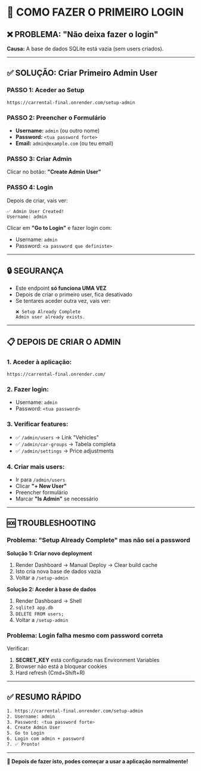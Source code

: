 # 🔐 COMO FAZER O PRIMEIRO LOGIN

## ❌ PROBLEMA: "Não deixa fazer o login"

**Causa:** A base de dados SQLite está vazia (sem users criados).

---

## ✅ SOLUÇÃO: Criar Primeiro Admin User

### **PASSO 1: Aceder ao Setup**

```
https://carrental-final.onrender.com/setup-admin
```

### **PASSO 2: Preencher o Formulário**

- **Username:** `admin` (ou outro nome)
- **Password:** `<tua password forte>`
- **Email:** `admin@example.com` (ou teu email)

### **PASSO 3: Criar Admin**

Clicar no botão: **"Create Admin User"**

### **PASSO 4: Login**

Depois de criar, vais ver:
```
✅ Admin User Created!
Username: admin
```

Clicar em **"Go to Login"** e fazer login com:
- Username: `admin`
- Password: `<a password que definiste>`

---

## 🔒 SEGURANÇA

- Este endpoint **só funciona UMA VEZ**
- Depois de criar o primeiro user, fica desativado
- Se tentares aceder outra vez, vais ver:
  ```
  ❌ Setup Already Complete
  Admin user already exists.
  ```

---

## 📋 DEPOIS DE CRIAR O ADMIN

### **1. Aceder à aplicação:**
```
https://carrental-final.onrender.com/
```

### **2. Fazer login:**
- Username: `admin`
- Password: `<tua password>`

### **3. Verificar features:**
- ✅ `/admin/users` → Link "Vehicles"
- ✅ `/admin/car-groups` → Tabela completa
- ✅ `/admin/settings` → Price adjustments

### **4. Criar mais users:**
- Ir para `/admin/users`
- Clicar **"+ New User"**
- Preencher formulário
- Marcar **"Is Admin"** se necessário

---

## 🆘 TROUBLESHOOTING

### **Problema: "Setup Already Complete" mas não sei a password**

**Solução 1: Criar novo deployment**
1. Render Dashboard → Manual Deploy → Clear build cache
2. Isto cria nova base de dados vazia
3. Voltar a `/setup-admin`

**Solução 2: Aceder à base de dados**
1. Render Dashboard → Shell
2. `sqlite3 app.db`
3. `DELETE FROM users;`
4. Voltar a `/setup-admin`

### **Problema: Login falha mesmo com password correta**

Verificar:
1. **SECRET_KEY** está configurado nas Environment Variables
2. Browser não está a bloquear cookies
3. Hard refresh (Cmd+Shift+R)

---

## ✅ RESUMO RÁPIDO

```bash
1. https://carrental-final.onrender.com/setup-admin
2. Username: admin
3. Password: <tua password forte>
4. Create Admin User
5. Go to Login
6. Login com admin + password
7. ✅ Pronto!
```

---

**🎯 Depois de fazer isto, podes começar a usar a aplicação normalmente!**
